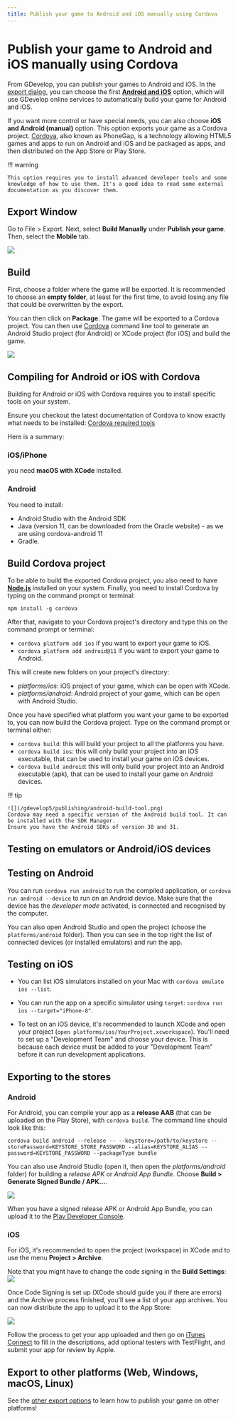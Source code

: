 ```yaml
---
title: Publish your game to Android and iOS manually using Cordova
---
```

# Publish your game to Android and iOS manually using Cordova

From GDevelop, you can publish your games to Android and iOS. In the [export dialog](/gdevelop5/publishing), you can choose the first **[Android and iOS](/gdevelop5/publishing/android_and_ios)** option, which will use GDevelop online services to automatically build your game for Android and iOS.

If you want more control or have special needs, you can also choose **iOS and Android (manual)** option. This option exports your game as a Cordova project. [Cordova](https://cordova.apache.org/), also known as PhoneGap, is a technology allowing HTML5 games and apps to run on Android and iOS and be packaged as apps, and then distributed on the App Store or Play Store.

!!! warning

    This option requires you to install advanced developer tools and some knowledge of how to use them. It's a good idea to read some external documentation as you discover them.

## Export Window

Go to File > Export. Next, select **Build Manually** under **Publish your game**. Then, select the **Mobile** tab.

![](/gdevelop5/publishing/manual-build-mobile-locate.gif)

## Build

First, choose a folder where the game will be exported. It is recommended to choose an **empty folder**, at least for the first time, to avoid losing any file that could be overwritten by the export.

You can then click on **Package**. The game will be exported to a Cordova project. You can then use [Cordova](https://cordova.apache.org/) command line tool to generate an Android Studio project (for Android) or XCode project (for iOS) and build the game.

![](/gdevelop5/publishing/manual-build-mobile-export.gif)

## Compiling for Android or iOS with Cordova

Building for Android or iOS with Cordova requires you to install specific tools on your system.

Ensure you checkout the latest documentation of Cordova to know exactly what needs to be installed: [Cordova required tools](https://cordova.apache.org/docs/en/11.x/guide/platforms/android/#the-required-software-&-tools)

Here is a summary:

### iOS/iPhone

you need **macOS with XCode** installed.

### Android

You need to install:

  * Android Studio with the Android SDK
  * Java (version 11, can be downloaded from the Oracle website) - as we are using cordova-android 11
  * Gradle.

## Build Cordova project

To be able to build the exported Cordova project, you also need to have **[Node.js](/[[https///nodejs.org/en/)** installed on your system. Finally, you need to install Cordova by typing on the command prompt or terminal:

```
npm install -g cordova 
```

After that, navigate to your Cordova project's directory and type this on the command prompt or terminal: 

  * `cordova platform add ios` if you want to export your game to iOS.
  * `cordova platform add android@11` if you want to export your game to Android.

This will create new folders on your project's directory:

  * _platforms/ios_: iOS project of your game, which can be open with XCode.
  * _platforms/android_: Android project of your game, which can be open with Android Studio.

Once you have specified what platform you want your game to be exported to, you can now build the Cordova project. Type on the command prompt or terminal either:

  * `cordova build`: this will build your project to all the platforms you have.
  * `cordova build ios`: this will only build your project into an iOS executable, that can be used to install your game on iOS devices.
  * `cordova build android`: this will only build your project into an Android executable (apk), that can be used to install your game on Android devices.

!!! tip
    
        
    ![](/gdevelop5/publishing/android-build-tool.png)
    Cordova may need a specific version of the Android build tool. It can be installed with the SDK Manager.
    Ensure you have the Android SDKs of version 30 and 31.
    

## Testing on emulators or Android/iOS devices

## Testing on Android

You can run `cordova run android` to run the compiled application, or `cordova run android --device` to run on an Android device. Make sure that the device has the *developer mode* activated, is connected and recognised by the computer.

You can also open Android Studio and open the project (choose the `platforms/android` folder). Then you can see in the top right the list of connected devices (or installed emulators) and run the app.

## Testing on iOS

* You can list iOS simulators installed on your Mac with `cordova emulate ios --list`.
* You can run the app on a specific simulator using `target`: `cordova run ios --target="iPhone-8"`.

* To test on an iOS device, it's recommended to launch XCode and open your project (`open platforms/ios/YourProject.xcworkspace`). You'll need to set up a "Development Team" and choose your device. This is because each device must be added to your "Development Team" before it can run development applications.

## Exporting to the stores

### Android

For Android, you can compile your app as a **release AAB** (that can be uploaded on the Play Store), with `cordova build`. The command line should look like this:

```
cordova build android --release -- --keystore=/path/to/keystore --storePassword=KEYSTORE_STORE_PASSWORD --alias=KEYSTORE_ALIAS --password=KEYSTORE_PASSWORD --packageType bundle
```

You can also use Android Studio (open it, then open the *platforms/android* folder) for building a *release APK* or *Android App Bundle*. Choose **Build > Generate Signed Bundle / APK...**.

![](/gdevelop5/publishing/android_and_ios_with_cordova/pasted/20210117-174059.png)

When you have a signed release APK or Android App Bundle, you can upload it to the [Play Developer Console](https://play.google.com/apps/publish).

### iOS

For iOS, it's recommended to open the project (workspace) in XCode and to use the menu **Project > Archive**.

Note that you might have to change the code signing in the **Build Settings**:
![](/gdevelop5/publishing/android_and_ios_with_cordova/pasted/20210117-172321.png)

Once Code Signing is set up (XCode should guide you if there are errors) and the Archive process finished, you'll see a list of your app archives. You can now distribute the app to upload it to the App Store:

![](/gdevelop5/publishing/android_and_ios_with_cordova/pasted/20210117-172518.png)

Follow the process to get your app uploaded and then go on [iTunes Connect](https://itunesconnect.apple.com/login) to fill in the descriptions, add optional testers with TestFlight, and submit your app for review by Apple.

## Export to other platforms (Web, Windows, macOS, Linux)

See the [other export options](/gdevelop5/publishing) to learn how to publish your game on other platforms!